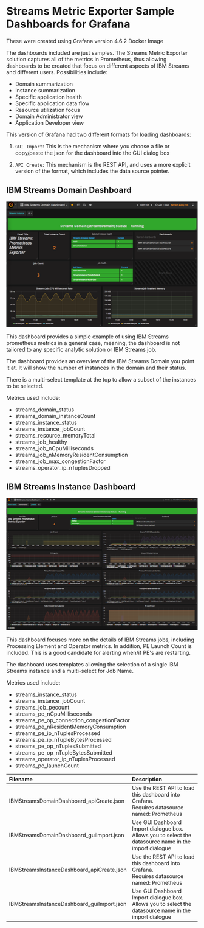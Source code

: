 # Streams Metric Exporter Sample Dashboards for Grafana

These were created using Grafana version 4.6.2 Docker Image

The dashboards included are just samples.  The Streams Metric Exporter solution captures all of the metrics in Prometheus, thus allowing dashboards to be created that focus on different aspects of IBM Streams and different users.  Possibilities include:

* Domain summarization
* Instance summarization
* Specific application health
* Specific application data flow
* Resource utilization focus
* Domain Administrator view
* Application Developer view

This version of Grafana had two different formats for loading dashboards:

1. `GUI Import`: This is the mechanism where you choose a file or copy/paste the json for the dashboard into the GUI dialog box

2. `API Create`: This mechanism is the REST API, and uses a more explicit version of the format, which includes the data source pointer.

## IBM Streams Domain Dashboard

![IBMStreamsDomainDashboardExample](../images/IBMStreamsDomainDashboard.png)

This dashboard provides a simple example of using IBM Streams prometheus metrics in a general case, meaning, the dashboard is not tailored to any specific analytic solution or IBM Streams job. 

The dashboard provides an overview of the IBM Streams Domain you point it at.  It will show the number of instances in the domain and their status. 

There is a multi-select template at the top to allow a subset of the instances to be selected.

Metrics used include:
* streams_domain_status
* streams_domain_instanceCount
* streams_instance_status
* streams_instance_jobCount
* streams_resource_memoryTotal
* streams_job_healthy
* streams_job_nCpuMilliseconds
* streams_job_nMemoryResidentConsumption
* streams_job_max_congestionFactor
* streams_operator_ip_nTuplesDropped

## IBM Streams Instance Dashboard

![IBMStreamsInstanceDashboardExample](../images/IBMStreamsInstanceDashboard.png)

This dashboard focuses more on the details of IBM Streams jobs, including Processing Element and Operator metrics.  In addition, PE Launch Count is included.  This is a good candidate for alerting when/if PE's are restarting.

The dashboard uses templates allowing the selection of a single IBM Streams instance and a multi-select for Job Name.

Metrics used include:
* streams_instance_status
* streams_instance_jobCount
* streams_job_pecount
* streams_pe_nCpuMilliseconds
* streams_pe_op_connection_congestionFactor
* streams_pe_nResidentMemoryConsumption
* streams_pe_ip_nTuplesProcessed
* streams_pe_ip_nTupleBytesProcessed
* streams_pe_op_nTuplesSubmitted
* streams_pe_op_nTupleBytesSubmitted
* streams_operator_ip_nTuplesProcessed
* streams_pe_launchCount


| Filename | Description     |
| :------------- | :------------- |
| IBMStreamsDomainDashboard_apiCreate.json       | Use the REST API to load this dashboard into Grafana.<br>Requires datasource named: Prometheus       |
| IBMStreamsDomainDashboard_guiImport.json | Use GUI Dashboard Import dialogue box.<br>Allows you to select the datasource name in the import dialogue
| IBMStreamsInstanceDashboard_apiCreate.json       | Use the REST API to load this dashboard into Grafana.<br>Requires datasource named: Prometheus       |
| IBMStreamsInstanceDashboard_guiImport.json | Use GUI Dashboard Import dialogue box.<br>Allows you to select the datasource name in the import dialogue
